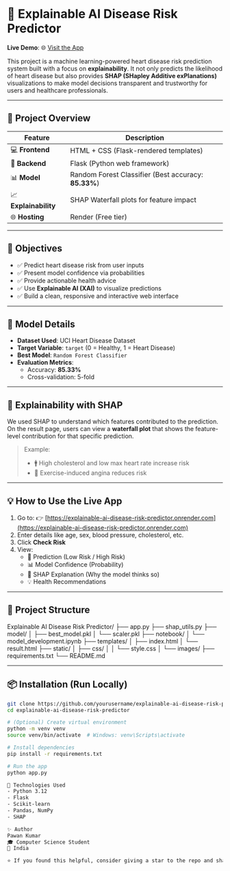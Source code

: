 # 🧠 Explainable AI Disease Risk Predictor

**Live Demo**: 🌐 [Visit the App](https://explainable-ai-disease-risk-predictor.onrender.com)

This project is a machine learning-powered heart disease risk prediction system built with a focus on **explainability**. It not only predicts the likelihood of heart disease but also provides **SHAP (SHapley Additive exPlanations)** visualizations to make model decisions transparent and trustworthy for users and healthcare professionals.

---

## 🚀 Project Overview

| Feature | Description |
|--------|-------------|
| 💻 **Frontend** | HTML + CSS (Flask-rendered templates) |
| 🔮 **Backend** | Flask (Python web framework) |
| 📊 **Model** | Random Forest Classifier (Best accuracy: **85.33%**) |
| 📈 **Explainability** | SHAP Waterfall plots for feature impact |
| 🌐 **Hosting** | Render (Free tier) |

---

## 🎯 Objectives

- ✅ Predict heart disease risk from user inputs
- ✅ Present model confidence via probabilities
- ✅ Provide actionable health advice
- ✅ Use **Explainable AI (XAI)** to visualize predictions
- ✅ Build a clean, responsive and interactive web interface

---

## 🧪 Model Details

- **Dataset Used**: UCI Heart Disease Dataset
- **Target Variable**: `target` (0 = Healthy, 1 = Heart Disease)
- **Best Model**: `Random Forest Classifier`
- **Evaluation Metrics**:
  - Accuracy: **85.33%**
  - Cross-validation: 5-fold

---

## 🧠 Explainability with SHAP

We used SHAP to understand which features contributed to the prediction. On the result page, users can view a **waterfall plot** that shows the feature-level contribution for that specific prediction.

> Example:
> - 🚹 High cholesterol and low max heart rate increase risk
> - 👟 Exercise-induced angina reduces risk

---

## 💡 How to Use the Live App

1. Go to: 👉 [https://explainable-ai-disease-risk-predictor.onrender.com](https://explainable-ai-disease-risk-predictor.onrender.com)
2. Enter details like age, sex, blood pressure, cholesterol, etc.
3. Click **Check Risk**
4. View:
   - 🧾 Prediction (Low Risk / High Risk)
   - 📊 Model Confidence (Probability)
   - 🧠 SHAP Explanation (Why the model thinks so)
   - 💡 Health Recommendations

---

## 📁 Project Structure

Explainable AI Disease Risk Predictor/
├── app.py
├── shap_utils.py
├── model/
│ ├── best_model.pkl
│ └── scaler.pkl
├── notebook/
│ └── model_development.ipynb
├── templates/
│ ├── index.html
│ └── result.html
├── static/
│ ├── css/
│ │ └── style.css
│ └── images/
├── requirements.txt
└── README.md


---

## 📦 Installation (Run Locally)

```bash
git clone https://github.com/yourusername/explainable-ai-disease-risk-predictor.git
cd explainable-ai-disease-risk-predictor

# (Optional) Create virtual environment
python -m venv venv
source venv/bin/activate  # Windows: venv\Scripts\activate

# Install dependencies
pip install -r requirements.txt

# Run the app
python app.py

🔧 Technologies Used
- Python 3.12
- Flask
- Scikit-learn
- Pandas, NumPy
- SHAP

✨ Author
Pawan Kumar
🎓 Computer Science Student
📍 India

⭐ If you found this helpful, consider giving a star to the repo and sharing it with your peers.
